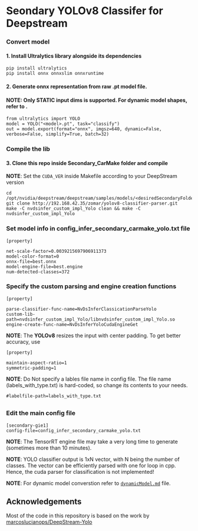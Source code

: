 # Seondary YOLOv8 Classifer for Deepstream 

### Convert model

#### 1. Install Ultralytics library alongside its dependencies

```
pip install ultralytics
pip install onnx onnxslim onnxruntime
```

#### 2. Generate onnx representation from raw .pt model file. 
#### NOTE: Only **STATIC** input dims is supported. For dynamic model shapes, refer to .
```
from ultralytics import YOLO
model = YOLO("<model>.pt", task="classify")
out = model.export(format="onnx", imgsz=640, dynamic=False, verbose=False, simplify=True, batch=32)
```
### Compile the lib

#### 3. Clone this repo inside Secondary_CarMake folder and compile
**NOTE**: Set the `CUDA_VER` inside Makefile according to your DeepStream version 

```
cd /opt/nvidia/deepstream/deepstream/samples/models/<desiredSecondaryFolder>
git clone http://192.168.42.35/zomar/yolov8-classifier-parser.git
make -C nvdsinfer_custom_impl_Yolo clean && make -C nvdsinfer_custom_impl_Yolo
```
### Set model info in config_infer_secondary_carmake_yolo.txt file

```
[property]

net-scale-factor=0.0039215697906911373
model-color-format=0
onnx-file=best.onnx
model-engine-file=best.engine
num-detected-classes=372
```

### Specify the custom parsing and engine creation functions

```
[property]

parse-classifier-func-name=NvDsInferClassicationParseYolo
custom-lib-path=nvdsinfer_custom_impl_Yolo/libnvdsinfer_custom_impl_Yolo.so
engine-create-func-name=NvDsInferYoloCudaEngineGet
```

**NOTE**: The **YOLOv8** resizes the input with center padding. To get better accuracy, use

```
[property]

maintain-aspect-ratio=1
symmetric-padding=1
```

**NOTE**: Do Not specify a lables file name in config file. The file name (labels_with_type.txt) is hard-coded, so change its contents to your needs.
```
#labelfile-path=labels_with_type.txt
```


##

### Edit the main config file

```
[secondary-gie1]
config-file=config_infer_secondary_carmake_yolo.txt
```

**NOTE**: The TensorRT engine file may take a very long time to generate (sometimes more than 10 minutes).

**NOTE**: YOLO classifier output is 1xN vector, with N being the number of classes. The vector can be efficiently parsed with one for loop in cpp. Hence, the cuda parser for classification is not implemented!


**NOTE**: For dynamic model converstion refer to [`dynamicModel.md`](dynamicModel.md) file.


## Acknowledgements
Most of the code in this repository is based on the work by  [marcoslucianops/DeepStream-Yolo](https://github.com/marcoslucianops/DeepStream-Yolo/tree/master)
